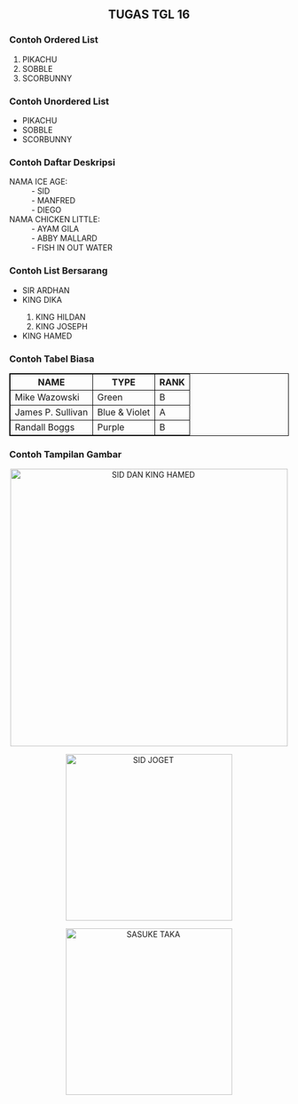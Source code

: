<!DOCTYPE html>
<html>
    <style>
        table, th, td {
          border:1px solid black;
        }
        </style>
<body>
<h2 align="center">TUGAS TGL 16</h2>
<h3>Contoh Ordered List</h3>
<ol>
  <li>PIKACHU</li>
  <li>SOBBLE</li>
  <li>SCORBUNNY</li>
</ol>  

<h3>Contoh Unordered List</h3>
<ul>
  <li>PIKACHU</li>
  <li>SOBBLE</li>
  <li>SCORBUNNY</li>
</ul>  

<h3>Contoh Daftar Deskripsi</h3>
<dl>
    <dt>NAMA ICE AGE:</dt>
        <dd>- SID</dd>
        <dd>- MANFRED</dd>
        <dd>- DIEGO</dd>
    <dt>NAMA CHICKEN LITTLE:</dt>
        <dd>- AYAM GILA</dd>
        <dd>- ABBY MALLARD</dd>
        <dd>- FISH IN OUT WATER</dd>
</dl>

<h3>Contoh List Bersarang</h3>
<ul>
    <li>SIR ARDHAN</li>
    <li>KING DIKA</li>
    <ol type="1">
        <li>KING HILDAN</li>
        <li>KING JOSEPH</li>
    </ol>
<li>KING HAMED</li>
</ul>

<h3>Contoh Tabel Biasa</h3>
<table style="width:100%">
    <tr>
      <th>NAME</th>
      <th>TYPE</th>
      <th>RANK</th>
    </tr>
    <tr>
      <td>Mike Wazowski</td>
      <td>Green</td>
      <td>B</td>
    </tr>
    <tr>
      <td>James P. Sullivan</td>
      <td>Blue & Violet</td>
      <td>A</td>
    </tr>
    <tr>
        <td>Randall Boggs</td>
        <td>Purple</td>
        <td>B</td>
    </tr>
  </table>

  <h3>Contoh Tampilan Gambar</h3>
  <p align=center><img src="https://i.ebayimg.com/00/s/MTYwMFgxNjAw/z/QPAAAOSwyjlfVtyS/$_57.JPG?set_id=8800005007" alt="SID DAN KING HAMED" widht="500" height="500"></p>
  <p align=center><img src="https://www.icegif.com/wp-content/uploads/2023/07/icegif-803.gif" alt="SID JOGET" widht="300" height="300"></p>
  <p align=center><img src="https://media1.tenor.com/m/CdMowOhahv8AAAAd/sasuke.gif" alt="SASUKE TAKA" widht="300" height="300"></p>
</body>
</html>
